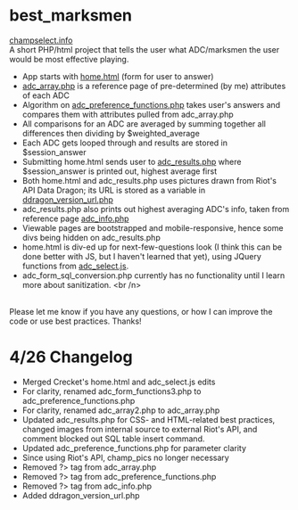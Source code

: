 # best_marksmen
[champselect.info](http://champselect.info)<br />
A short PHP/html project that tells the user what ADC/marksmen the user would be most effective playing. 
+ App starts with [home.html](home.html) (form for user to answer)
+ [adc_array.php](adc_array.php) is a reference page of pre-determined (by me) attributes of each ADC
+ Algorithm on [adc_preference_functions.php](adc_preference_functions.php) takes user's answers and compares them with attributes pulled from adc_array.php
+ All comparisons for an ADC are averaged by summing together all differences then dividing by $weighted_average
+ Each ADC gets looped through and results are stored in $session_answer
+ Submitting home.html sends user to [adc_results.php](adc_results.php) where $session_answer is printed out, highest average first
+ Both home.html and adc_results.php uses pictures drawn from Riot's API Data Dragon; its URL is stored as a variable in [ddragon_version_url.php](ddragon_version_url.php)
+ adc_results.php also prints out highest averaging ADC's info, taken from reference page [adc_info.php](adc_info.php)
+ Viewable pages are bootstrapped and mobile-responsive, hence some divs being hidden on adc_results.php
+ home.html is div-ed up for next-few-questions look (I think this can be done better with JS, but I haven't learned that yet), using JQuery functions from [adc_select.js](adc_select.js).
+ adc_form_sql_conversion.php currently has no functionality until I learn more about sanitization.
<br /n>
<br />
Please let me know if you have any questions, or how I can improve the code or use best practices.  Thanks!

# 4/26 Changelog
+ Merged Crecket's home.html and adc_select.js edits
+ For clarity, renamed adc_form_functions3.php to adc_preference_functions.php
+ For clarity, renamed adc_array2.php to adc_array.php
+ Updated adc_results.php for CSS- and HTML-related best practices, changed images from internal source to external Riot's API, and comment blocked out SQL table insert command.
+ Updated adc_preference_functions.php for parameter clarity
+ Since using Riot's API, champ_pics no longer necessary
+ Removed ?> tag from adc_array.php
+ Removed ?> tag from adc_preference_functions.php
+ Removed ?> tag from adc_info.php
+ Added ddragon_version_url.php
